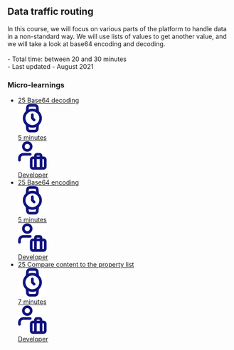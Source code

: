 <div class="ez-academy">
	<div class="ez-academy__body">
		<main class="master">
	<h2 class="title">Data traffic routing</h2>
    <p>
       In this course, we will focus on various parts of the platform to handle data in a non-standard way. We will use lists of values to get another value, and we will take a look at base64 encoding and decoding.
        </br></br>
        - Total time: between 20 and 30 minutes
        </br>
        - Last updated - August 2021
    </p>
    <h3 class="title">Micro-learnings</h3>
    <ul class="strip-container">
    <li class="strip">
            <a href="../../docs/microlearning/intermediate-data-handling-base64-decoding" class="strip__link">
            <label for="" class="strip__label">
                <span>25</span>
                Base64 decoding
            </label>
            <div class="strip__attribute">
                <img class="strip__attribute-icon strip__attribute-icon--duration" src="../../img/microlearning/academy_index/icon-duration32.svg"/>
                <div class="strip__attribute-label">5 minutes</div>
            </div>
            <div class="strip__attribute">
                <img class="strip__attribute-icon strip__attribute-icon--roles" src="../../img/microlearning/academy_index/icon-roles32.svg"/>
                <div class="strip__attribute-label">Developer</div>
            </div>
        </a>
        </li>
    <li class="strip">
            <a href="../../docs/microlearning/intermediate-data-handling-base64-encoding" class="strip__link">
            <label for="" class="strip__label">
                <span>25</span>
                Base64 encoding
            </label>
            <div class="strip__attribute">
                <img class="strip__attribute-icon strip__attribute-icon--duration" src="../../img/microlearning/academy_index/icon-duration32.svg"/>
                <div class="strip__attribute-label">5 minutes</div>
            </div>
            <div class="strip__attribute">
                <img class="strip__attribute-icon strip__attribute-icon--roles" src="../../img/microlearning/academy_index/icon-roles32.svg"/>
                <div class="strip__attribute-label">Developer</div>
            </div>
        </a>
        </li>
    <li class="strip">
            <a href="../../docs/microlearning/intermediate-data-handling-compare-content-to-propertylist" class="strip__link">
            <label for="" class="strip__label">
                <span>25</span>
                Compare content to the property list
            </label>
            <div class="strip__attribute">
                <img class="strip__attribute-icon strip__attribute-icon--duration" src="../../img/microlearning/academy_index/icon-duration32.svg"/>
                <div class="strip__attribute-label">7 minutes</div>
            </div>
            <div class="strip__attribute">
                <img class="strip__attribute-icon strip__attribute-icon--roles" src="../../img/microlearning/academy_index/icon-roles32.svg"/>
                <div class="strip__attribute-label">Developer</div>
            </div>
        </a>
        </li>
    </ul>
    </main>
    </div>
</div>